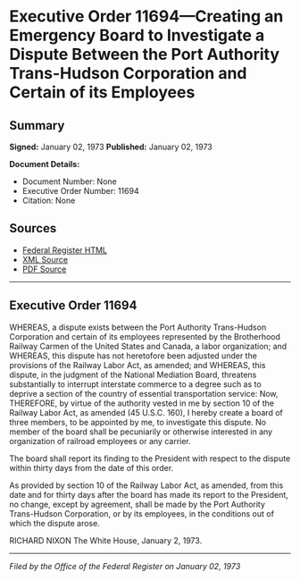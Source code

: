 # Executive Order 11694—Creating an Emergency Board to Investigate a Dispute Between the Port Authority Trans-Hudson Corporation and Certain of its Employees

## Summary

**Signed:** January 02, 1973
**Published:** January 02, 1973

**Document Details:**
- Document Number: None
- Executive Order Number: 11694
- Citation: None

## Sources
- [Federal Register HTML](https://www.presidency.ucsb.edu/documents/executive-order-11694-creating-emergency-board-investigate-dispute-between-the-port)
- [XML Source](None)
- [PDF Source](None)

---

## Executive Order 11694

WHEREAS, a dispute exists between the Port Authority Trans-Hudson Corporation and certain of its employees represented by the Brotherhood Railway Carmen of the United States and Canada, a labor organization; and
WHEREAS, this dispute has not heretofore been adjusted under the provisions of the Railway Labor Act, as amended; and
WHEREAS, this dispute, in the judgment of the National Mediation Board, threatens substantially to interrupt interstate commerce to a degree such as to deprive a section of the country of essential transportation service:
Now, THEREFORE, by virtue of the authority vested in me by section 10 of the Railway Labor Act, as amended (45 U.S.C. 160), I hereby create a board of three members, to be appointed by me, to investigate this dispute. No member of the board shall be pecuniarily or otherwise interested in any organization of railroad employees or any carrier.

The board shall report its finding to the President with respect to the dispute within thirty days from the date of this order.

As provided by section 10 of the Railway Labor Act, as amended, from this date and for thirty days after the board has made its report to the President, no change, except by agreement, shall be made by the Port Authority Trans-Hudson Corporation, or by its employees, in the conditions out of which the dispute arose.

RICHARD NIXON
The White House,
January 2, 1973.

---

*Filed by the Office of the Federal Register on January 02, 1973*
